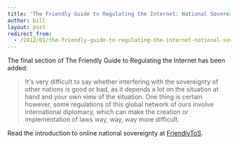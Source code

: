 ```yaml
---
title: 'The Friendly Guide to Regulating the Internet: National Sovereignty'
author: bill
layout: post
redirect_from:
  - /2012/01/the-friendly-guide-to-regulating-the-internet-national-sovereignty/
---
```

The final section of The Friendly Guide to Regulating the Internet has been 
added:

> It's very difficult to say whether interfering with the sovereignty of other
> nations is good or bad, as it depends a lot on the situation at hand and your
> own view of the situation. One thing is certain however, some regulations of
> this global network of ours involve international diplomacy, which can make
> the creation or implementation of laws way, way, way more difficult.

Read the introduction to online national sovereignty at
[FriendlyToS](http://blog.friendlytos.org/?p=111).
